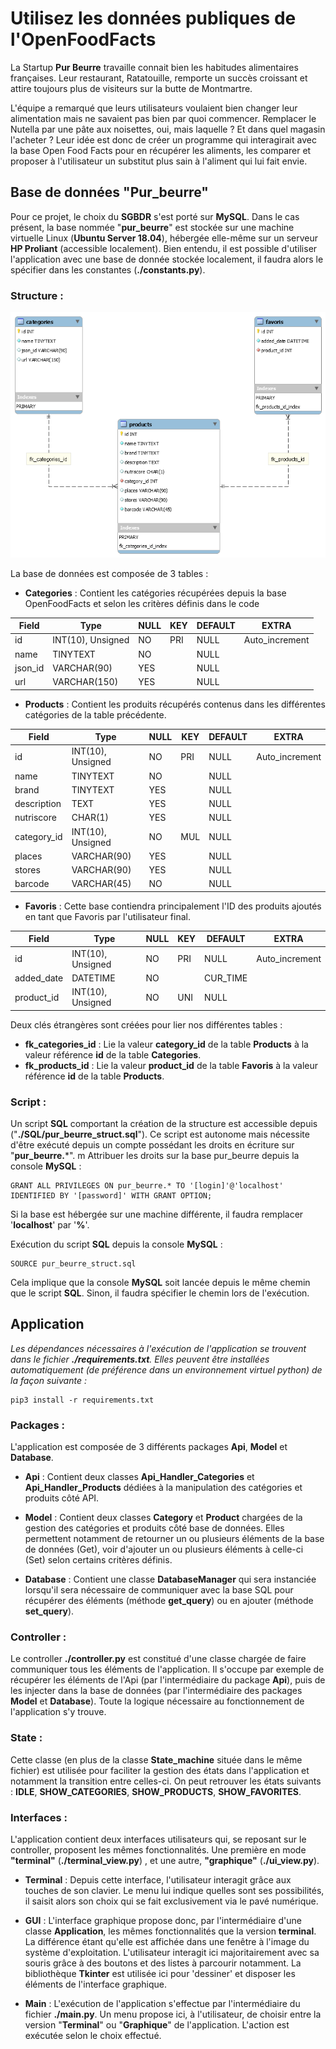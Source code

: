 # Utilisez les données publiques de l'OpenFoodFacts

La Startup **Pur Beurre** travaille connait bien les habitudes alimentaires françaises. Leur restaurant, Ratatouille, remporte un succès croissant et attire toujours plus de visiteurs sur la butte de Montmartre.

L'équipe a remarqué que leurs utilisateurs voulaient bien changer leur alimentation mais ne savaient pas bien par quoi commencer. Remplacer le Nutella par une pâte aux noisettes, oui, mais laquelle ? Et dans quel magasin l'acheter ? Leur idée est donc de créer un programme qui interagirait avec la base Open Food Facts pour en récupérer les aliments, les comparer et proposer à l'utilisateur un substitut plus sain à l'aliment qui lui fait envie.

## Base de données "Pur_beurre"

Pour ce projet, le choix du **SGBDR** s'est porté sur **MySQL**. Dans le cas présent, la base nommée "**pur_beurre**" est stockée sur une machine virtuelle Linux (**Ubuntu Server 18.04**), hébergée elle-même sur un serveur **HP Proliant** (accessible localement). Bien entendu, il est possible d'utiliser l'application avec une base de donnée stockée localement, il faudra alors le spécifier dans les constantes (**./constants.py**).

### Structure :

![MPD.PNG](https://github.com/Eidocode/OC_Project5/blob/master/ressources/MPD.png)

La base de données est composée de 3 tables : 

 - **Categories** : Contient les catégories récupérées depuis la base OpenFoodFacts et selon les critères définis dans le code

|Field           |Type                   |NULL  | KEY    |DEFAULT |EXTRA          |
|----------------|-----------------------|------|--------|--------|---------------|
|id              |INT(10), Unsigned      |NO    |PRI     |NULL    |Auto_increment |
|name            |TINYTEXT               |NO    |        |NULL    |               |
|json_id         |VARCHAR(90)            |YES   |        |NULL    |               |
|url             |VARCHAR(150)           |YES   |        |NULL    |               |

 - **Products** : Contient les produits récupérés contenus dans les différentes catégories de la table précédente.

|Field           |Type                   |NULL  | KEY    |DEFAULT |EXTRA          |
|----------------|-----------------------|------|--------|--------|---------------|
|id              |INT(10), Unsigned      |NO    |PRI     |NULL    |Auto_increment |
|name            |TINYTEXT               |NO    |        |NULL    |               |
|brand           |TINYTEXT               |YES   |        |NULL    |               |
|description     |TEXT                   |YES   |        |NULL    |               |
|nutriscore      |CHAR(1)                |YES   |        |NULL    |               |
|category_id     |INT(10), Unsigned      |NO    |MUL     |NULL    |               |
|places          |VARCHAR(90)            |YES   |        |NULL    |               |
|stores          |VARCHAR(90)            |YES   |        |NULL    |               |
|barcode         |VARCHAR(45)            |NO    |        |NULL    |               |

 - **Favoris** : Cette base contiendra principalement l'ID des produits ajoutés en tant que Favoris par l'utilisateur final. 

|Field           |Type                   |NULL  | KEY    |DEFAULT |EXTRA          |
|----------------|-----------------------|------|--------|--------|---------------|
|id              |INT(10), Unsigned      |NO    |PRI     |NULL    |Auto_increment |
|added_date      |DATETIME               |NO    |        |CUR_TIME|               |
|product_id      |INT(10), Unsigned      |NO    |UNI     |NULL    |               |

Deux clés étrangères sont créées pour lier nos différentes tables : 

 - **fk_categories_id** :  Lie la valeur **category_id** de la table **Products** à la valeur référence **id** de la table **Categories**.
 - **fk_products_id** :  Lie la valeur **product_id** de la table **Favoris** à la valeur référence **id** de la table **Products**.

### Script :

Un script **SQL** comportant la création de la structure est accessible depuis ("**./SQL/pur_beurre_struct.sql**"). Ce script est autonome mais nécessite d'être exécuté depuis un compte possédant les droits en écriture sur "**pur_beurre.***".
m
Attribuer les droits sur la base pur_beurre depuis la console **MySQL** : 

    GRANT ALL PRIVILEGES ON pur_beurre.* TO '[login]'@'localhost' IDENTIFIED BY '[password]' WITH GRANT OPTION;
Si la base est hébergée sur une machine différente, il faudra remplacer '**localhost**' par '**%**'.

Exécution du script **SQL** depuis la console **MySQL** :

    SOURCE pur_beurre_struct.sql

Cela implique que la console **MySQL** soit lancée depuis le même chemin que le script **SQL**. Sinon, il faudra spécifier le chemin lors de l'exécution.


## Application

_Les dépendances nécessaires à l'exécution de l'application se trouvent dans le fichier **./requirements.txt**. Elles peuvent être installées automatiquement (de préférence dans un environnement virtuel python) de la façon suivante :_

	pip3 install -r requirements.txt

### Packages :

L'application est composée de 3 différents packages **Api**, **Model** et **Database**.

- **Api** :  Contient deux classes **Api_Handler_Categories** et **Api_Handler_Products** dédiées à la manipulation des catégories et produits  côté API.

- **Model** :  Contient deux classes **Category** et **Product** chargées de la gestion des catégories et produits côté base de données. Elles permettent notamment de retourner un ou plusieurs éléments de la base de données (Get), voir d'ajouter un ou plusieurs éléments à celle-ci (Set) selon certains critères définis.

- **Database** :  Contient une classe **DatabaseManager** qui sera instanciée lorsqu'il sera nécessaire de communiquer avec la base SQL pour récupérer des éléments (méthode **get_query**) ou en ajouter (méthode **set_query**).


### Controller : 

Le controller **./controller.py** est constitué d'une classe chargée de faire communiquer tous les éléments de l'application. Il s'occupe par exemple de récupérer les éléments de l'Api (par l'intermédiaire du package **Api**), puis de les injecter dans la base de données (par l'intermédiaire des packages **Model** et **Database**). Toute la logique nécessaire au fonctionnement de l'application s'y trouve.


### State : 

Cette classe (en plus de la classe **State_machine** située dans le même fichier) est utilisée pour faciliter la gestion des états dans l'application et notamment la transition entre celles-ci. On peut retrouver les états suivants : **IDLE**, **SHOW_CATEGORIES**, **SHOW_PRODUCTS**, **SHOW_FAVORITES**.


### Interfaces : 

L'application contient deux interfaces utilisateurs qui, se reposant sur le controller, proposent les mêmes fonctionnalités. Une première en mode **"terminal"** (**./terminal_view.py**) , et une autre, **"graphique"** (**./ui_view.py**).

- **Terminal** :  Depuis cette interface, l'utilisateur interagit grâce aux touches de son clavier. Le menu lui indique quelles sont ses possibilités, il saisit alors son choix qui se fait exclusivement via le pavé numérique.

- **GUI** :  L'interface graphique propose donc, par l'intermédiaire d'une classe **Application**,  les mêmes fonctionnalités que la version **terminal**. La différence étant qu'elle est affichée dans une fenêtre à l'image du système d'exploitation. L'utilisateur interagit ici majoritairement avec sa souris grâce à des boutons et des listes à parcourir notamment. La bibliothèque **Tkinter** est utilisée ici pour 'dessiner' et disposer les éléments de l'interface graphique.

- **Main** :  L'exécution de l'application s'effectue par l'intermédiaire du fichier **./main.py**. Un menu propose ici, à l'utilisateur, de choisir entre la version "**Terminal**" ou "**Graphique**" de l'application. L'action est exécutée selon le choix effectué.


